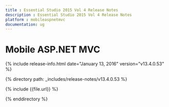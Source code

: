 ```yaml
---
title : Essential Studio 2015 Vol 4 Release Notes
description : Essential Studio 2015 Vol 4 Release Notes
platform : mobileaspnetmvc
documentation: ug
---
```


# Mobile ASP.NET MVC

{% include release-info.html date="January 13, 2016" version="v13.4.0.53" %} 

{% directory path: _includes/release-notes/v13.4.0.53 %}


{% include {{file.url}} %}

{% enddirectory %}